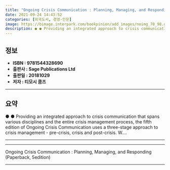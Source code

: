 ```yaml
---
title: "Ongoing Crisis Communication : Planning, Managing, and Responding (Paperback, 5edition)"
date: 2021-09-24 14:43:52
categories: [외국도서, 경영-인문]
image: https://bimage.interpark.com/bookpinion/add_images/noimg_70_98.gif
description: ● ● Providing an integrated approach to crisis communication that spans various disciplines and the entire crisis management process, the fifth edition of Ong
---
```


## **정보**

- **ISBN : 9781544328690**
- **출판사 : Sage Publications Ltd**
- **출판일 : 20181029**
- **저자 : 티모시 쿰즈**

------



## **요약**

●  ●  Providing an integrated approach to crisis communication that spans various disciplines and the entire crisis management process, the fifth edition of Ongoing Crisis Communication uses a three-stage approach to crisis management - pre-crisis, crisis and post-crisis. W.... 

------



------


Ongoing Crisis Communication : Planning, Managing, and Responding (Paperback, 5edition) 

------


